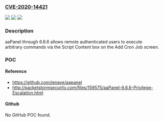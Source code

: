 ### [CVE-2020-14421](https://cve.mitre.org/cgi-bin/cvename.cgi?name=CVE-2020-14421)
![](https://img.shields.io/static/v1?label=Product&message=n%2Fa&color=blue)
![](https://img.shields.io/static/v1?label=Version&message=n%2Fa&color=blue)
![](https://img.shields.io/static/v1?label=Vulnerability&message=n%2Fa&color=brighgreen)

### Description

aaPanel through 6.6.6 allows remote authenticated users to execute arbitrary commands via the Script Content box on the Add Cron Job screen.

### POC

#### Reference
- https://github.com/jenaye/aapanel
- http://packetstormsecurity.com/files/159575/aaPanel-6.6.6-Privilege-Escalation.html

#### Github
No GitHub POC found.

